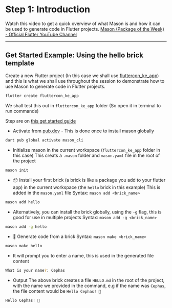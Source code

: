 
# Step 1: Introduction

Watch this video to get a quick overview of what Mason is and how it can be used to generate code in Flutter projects.
[Mason (Package of the Week) - Official Flutter YouTube Channel](https://youtu.be/qjA0JFiPMnQ?si=eQe2MbtnRKWBdEyO)

---

## Get Started Example: Using the hello brick template

Create a new Flutter project (In this case we shall use [fluttercon_ke_app](../fluttercon_ke_app/)) and this is what we shall use throughout the session to demonstrate how to use Mason to generate code in Flutter projects.

``` bash
flutter create fluttercon_ke_app
```

We shall test this out in `fluttercon_ke_app` folder (So open it in terminal to run commands)

Step are on [this get started guide](https://docs.brickhub.dev/#quick-start-)

- Activate from [pub.dev](https://pub.dev) - This is done once to install mason globally

```bash
dart pub global activate mason_cli
```

- Initialize mason in the current workspace (`fluttercon_ke_app` folder in this case)
This creats a `.mason` folder and `mason.yaml` file in the root of the project

```bash
mason init
```

- 📦 Install your first brick (a brick is like a package you add to your flutter app) in the current workspace (the `hello` brick in this example)
This is added in the `mason.yaml` file
Syntax: `mason add <brick_name>`

```bash
mason add hello
```

- Alternatively, you can install the brick globally, using the `-g` flag, this is good for use in multiple projects
Syntax: `mason add -g <brick_name>`

```bash
mason add -g hello
```

- 🚧 Generate code from a brick
Syntax: `mason make <brick_name>`

```bash
mason make hello
```

- It will prompt you to enter a name, this is used in the generated file content

```bash
What is your name?: Cephas
```

- Output
The above brick creates a file `HELLO.md` in the root of the project, with the name we provided in the command, e.g if the name was `Cephas`, the file content would be `Hello Cephas! 👋`

```markdown
Hello Cephas! 👋
```
